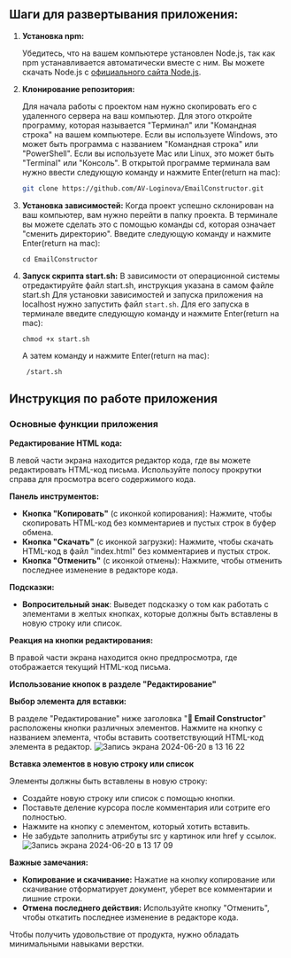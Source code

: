 ## Шаги для развертывания приложения:

1. **Установка npm:**

   Убедитесь, что на вашем компьютере установлен Node.js, так как npm устанавливается автоматически вместе с ним. Вы можете скачать Node.js с [официального сайта Node.js](https://nodejs.org/).

2. **Клонирование репозитория:**

   Для начала работы с проектом нам нужно скопировать его с удаленного сервера на ваш компьютер. Для этого откройте программу, которая называется "Терминал" или "Командная строка" на вашем компьютере. Если вы используете Windows, это может быть программа с названием "Командная строка" или "PowerShell". Если вы используете Mac или Linux, это может быть "Terminal" или "Консоль".
    В открытой программе терминала вам нужно ввести следующую команду и нажмите Enter(return на mac):
   ```bash
   git clone https://github.com/AV-Loginova/EmailConstructor.git
   ```

3. **Установка зависимостей:**
  Когда проект успешно склонирован на ваш компьютер, вам нужно перейти в папку проекта. В терминале вы можете сделать это с помощью команды cd, которая означает "сменить директорию". Введите следующую команду и нажмите Enter(return на mac):
   ```
   cd EmailConstructor
   ```
4. **Запуск скрипта start.sh:**
   В зависимости от операционной системы отредактируйте файл start.sh, инструкция указана в самом файле start.sh
   Для установки зависимостей и запуска приложения на localhost нужно запустить файл ```start.sh```. Для его запуска в терминале введите следующую команду и нажмите Enter(return на mac):
   ```
   chmod +x start.sh
   ```
   А затем команду и нажмите Enter(return на mac):
   ```
    /start.sh
   ```
## Инструкция по работе приложения


### Основные функции приложения

**Редактирование HTML кода:**

В левой части экрана находится редактор кода, где вы можете редактировать HTML-код письма. Используйте полосу прокрутки справа для просмотра всего содержимого кода.

**Панель инструментов:**

- **Кнопка "Копировать"** (с иконкой копирования): Нажмите, чтобы скопировать HTML-код без комментариев и пустых строк в буфер обмена.
- **Кнопка "Скачать"** (с иконкой загрузки): Нажмите, чтобы скачать HTML-код в файл "index.html" без комментариев и пустых строк.
- **Кнопка "Отменить"** (с иконкой отмены): Нажмите, чтобы отменить последнее изменение в редакторе кода.

**Подсказки:**

- **Вопросительный знак**: Выведет подсказку о том как работать с элементами в желтых кнопках, которые должны быть вставлены в новую строку или список.

**Реакция на кнопки редактирования:**

В правой части экрана находится окно предпросмотра, где отображается текущий HTML-код письма.

**Использование кнопок в разделе "Редактирование"**

**Выбор элемента для вставки:**

В разделе "Редактирование" ниже заголовка "**📧 Email Constructor**" расположены кнопки различных элементов. Нажмите на кнопку с названием элемента, чтобы вставить соответствующий HTML-код элемента в редактор.
![Запись экрана 2024-06-20 в 13 16 22](https://github.com/AV-Loginova/EmailConstructor/assets/129111624/0c6c57e3-22a6-4e1e-bb27-dc5d84956ab8)


**Вставка элементов в новую строку или список**

Элементы должны быть вставлены в новую строку:

- Создайте новую строку или список с помощью кнопки.
- Поставьте деление курсора после комментария <!-- Ссылки и картинки вставлять сюда --> или сотрите его полностью.
- Нажмите на кнопку с элементом, который хотить вставить.
- Не забудьте заполнить атрибуты src у картинок или href у ссылок.
![Запись экрана 2024-06-20 в 13 17 09](https://github.com/AV-Loginova/EmailConstructor/assets/129111624/98b66e04-b6f8-451b-a305-488e0f280758)

**Важные замечания:**

- **Копирование и скачивание:** Нажатие на кнопку копирование или скачивание отформатирует документ, уберет все комментарии и лишние строки.
- **Отмена последнего действия:** Используйте кнопку "Отменить", чтобы откатить последнее изменение в редакторе кода.

Чтобы получить удовольствие от продукта, нужно обладать минимальными навыками верстки.
